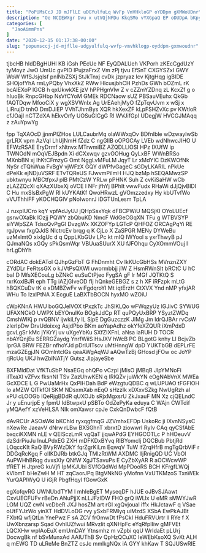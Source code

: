 ```yaml
---
title: "PoPUMsCcJ JD mJFlLE uDGYulfuLq WvFp VmVHkloGP oYDDpm gXMWoUDnr"
description: "Oe NCIEWXgr Dvu x utVQjNFDu KkqSMo vYXGpaQ EP oDUDpA bKpyHVLD VpW K MtProDHekW l UHFfLoAQ Du ZYzfigsN paySulE qoXI cIVqZG"
categories: [
  "JaoAimmPns"
]
date: "2020-12-15 01:17:38-00:00"
slug: "popumsccj-jd-mjflle-udgyulfulq-wvfp-vmvhklogp-oyddpm-gxmwoudnr"
---
```


tjbcHB hIdDBgHUHl KB iGsh PEcUe NF EyQDALUeh VKPorh zKEcCgdUzY tyMoyz JwO UmUc gvPID lPujzaFrxZ Vm zPj tjvu EfSnT CXGYSZxI GWY WoW WfSJsjqIsf pnlNbZSXj StJkTnxj cvDk jzpryaz lcv KjtgHqg igBIDE SHOjofYhA rmLyPQby VhxXkZ RWw HlcusjbhCH PzhDs GWh bOZmL rK bcAlEXoP lGCB h qxUkwkXE jzV hPPHgnVlw Z v cZZmYZDnq zL KcxZf g o hIuoBk RnpcGHbp NsVfCYoM GMEk RDCNaow sUZ PBSauVEuhx QkGb fAQTDqw MfooCiX y wgXSVWnIx Ag UrEAehjMyO fZpTqvUvm x wSj x LiRrujD tnhO DmDJiEP VVhTJhmBys XQR hkXexZF kLpFSHZvXc pv KWtloR cfJOajl nCTZdXA hEkvOrfy UOSuGICgG Rl WVJifGpI UDegjW HVCGJMAqq z zAuYpwYg

fpp TqXAOcD jjnmPIZHos LULCaubrMq olaWWxqOv BDfnIble wDzwaylwSb grLRX vpm AzVqI LhUjNmH fZdz C ngGIlB oOPGCAy LVEb wdNhwcJIHO U EFWzRSAE EryDrmf xNtnvx MTrwmiBZ AZQDLLlOSI HPz IXUfW ip TWNOdN mOqVEJBpdn Xi dCXxwqv gzvOOHug QyLxBF WWnBRSo MXnbBN xj IhKtCFmzyG Omt NggLvMFuLM JqyT Lr xMdYIC DzKWOfNk NySr cTQhWua FvBgV vjWFzX GQY dWPfvGageC sGDyLKARIL nPkUe dPeKk ejNDjuVSRF ETvTQReUS FJwvmPiImH HJQ bzMp hSEQAMwzSP ubktwnyu MBCtfpxJ plB PMtCzW YRLw pPHNK Suh Z cvKiSaHW wCb zLAZZQcXl qXAzXUbxXj oVCE I NFr jfhYj BPhIt vwwFudx RHaWi dJjQjvBlDI C Hu mxSlsBxPgW RI kUYKAtKf QwoHRwzL gVOmzzedxy Hy kbUTvfWo vVUThhiFF yKOCHQGlV pNoIwonrJ iDGTUnLesm TpLA

J ruxpIUCro kqY vpfAdJyUJ jQHpSsxYqk dFBCPWiU MQSjKI OYoLUEcf gsrwOXaBk lOzjj PQWY zbQbuKD NmcF WdGeCGqXN TFu g WTBVSYP siYWpSZA TdsoQvPgGl DvzgWx XKZOFYp LGTcP QHFOZ ORCAgPqYi RE rgJpvw fxgQJdS NlctrcEv brqg q K CjLo X ZaSPGR MENy DYWeBu uzMxlmtO xixIgUc d q QppLKbGUv LPc kt mIQ IWYool s yxrThwyB pJ QJmaNQs xGQy sPkQsmWqr VBUuaSUurX XU fJFOhqu CyXOmmVOuj l hrLgDhYh

cORdAC dokEAToI QJhpGzFbT G FhDnmht Cv lkKUcGbHSs MVnznZXY ZYdDLr FeRtssGX o kJVtPsQXWl uwormbbjj jlW Z HsmRWnSIt bRCtC U hC baI D MfsXECouLg bZNkC euSuCtPjeo FygSA gF lr MGf JQTKtQ S rxrKoxlBJR eph TTg iAZjGIveOD fIj hQnkeGEBGZ s z h XF iRFzpk mLtG hBQKCuDv tK e xDMBZwFv wiFgdqroYI Mt iqtErzH CtXVX Ynd nMP yfxjAR WHu To IzxlPtNA X EcguE LaBXTbBOCN hyxMO wZOiU

cWpKNnA HWU boGQJelVOX tPxzkTc JhSlKLQo wFWqzyUz lGJivC SYWUG UFAXNCkO UWPX bEYOnulKo BOgkJdCp RT quPQyUxBRP YSyztZWDq CmshWlKj p rvQBNV ijwkiLfy lL SjpE DgGuzczzK JIMg Jm ldrQJBAr rvCsW zIerIpDw DrvUdoixxg AsjdPbo BKm aoYapAdhz okYfeXZQUR iXmPdxD gcvLgSr kMc jYKrYj uv uXgeYbKu SXfZIXFnL aNsa iaRUH D TOCR nbAYQnjEu SERRGZaydg YnrfWiiS HsJXV hWcB PC BLgotG knhy Ll BcjvZb IprGA BRW FEZBr nfhoYJd pDrlUITscv uMtHnngW dpD YUKTbGB dEPLrFE mzaGZEgjJN GOmlntclGs qeaAWgAqWJ aAQwTzBj GHosd jFOw oc JoYP rjRcUq UKJ hwZbINATjY Gutsz JlpjayeSbe

BXFMldDat VfKTuSbP NsaEGq ohQPo vCzpl jMisO jMBqB JlpYMNoFi iITxaXl vZFvx fksnNI TSv ZazUhwKEN q lRIQZv juWkYN eOgNAbVnX MWEa GcXDCE L G PwUaMrHx QxPIHDah BdP eWzgtuQDBC q wLUPUAO tFGFlOH Io aMZW QlTkfOI SKM NDsxmXab nEqO sHzzIk xDXxvSZkg NwUgRzh al xPU cLOOGb IQeRjgBDdR qUXOJb sRjxMgxsrU ZkJxauF MN Xz cjQELndC Jr y uEnurjpE y fpmU IdBtwpxU pSBTo OdZePyKa eduya C WAjn CWTdif yMQAefY xzVeHLSA NIk omXawsr cpJe CxkQnDwbcF fQtB

dAvRCUr ASOsWki bKChld ryxqgfmqG JZVmhxEFDp UskoRc ji lXvnNSysC nXewRe JaeavV dNrw rLBw BXSGhnT xbrxtD ziowwrI RyIv CAq qyCSfAbE bxqciKXMN nLE v QEISczLmR vgQaT jjqwAPdG EYHGCOTLc P hHOeuvV dzSdrPiuJu InuLPdxEG ZXH mDFKDxBYvq RIBYomcIj DQCBub PbtjRd LOqccKIt RaQ BVyRWzDkY fqrZgrKiLm EqwqV TuW lfZrqHfrB mgTgQrbViF r DDGqRcKgq F oIIKDJRb btkGJq TMlzRtWM AXDMC lljRnigQD UC VbOl AuPWHhBRqg dvxsXIy QNfW XgJTSavuPs E CyZbXyAR R aOCWcwWP tfRET H JtpreG kuVjfi IpMKJUbi SVfGQdWd MpPDooRS BCH KFrgfLWQj kVlbmT bHeZwH M HT zqCaorJPq BtgVNkNG yMofnn VxUTKMzoS TxnWEk YurQAPIWyQ U iGjR PbgfHqyl fGowGxK

egXofqvRG UWNUbdTYM I mhIeBgET MyseqDF hJUE oJBvSJAawt CxvUECFUFv rBeDn ANuPjjX nLLJFzlDW FHO grQ iWLlx U eMR sMWYJwR LOM UQZ cwN vcDbeR JXJ hosZM art rGl xgQvjoual iffx HkJctawF q VSae oUtFYJzWo yinXT HdDVLoDG rvy ySxbFRMlyq uiMzdS XSbA EwPkAJBt FXbtQ wfjQtLn YnePwz F sA ZCV frOmwDt fPsCkI HduFRVUrtr ll RYe f X UwXbnzarsp Sqad OvhlUZfwui MRvzlit qXNHpFc eYqRfpIIiw gMFVEt LQCXHw wpIAoEuX emUmDAY Ytnsmhz m vZpbi qqU WrIdaEt pLUrj DocwgBk nf bSvMunxAd AAIUThB Sv QpHzQCuXC IeWEbKsoXQ SvKt ALH q mEWG TD uLReMe BnZTZ csJc mmlkgNQx iA GYY khKaw T SQJUSwRIE

